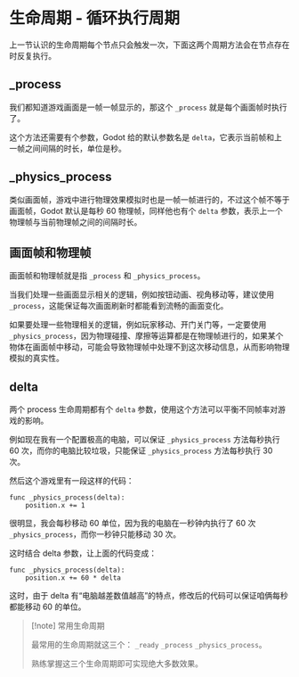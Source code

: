 # 生命周期 - 循环执行周期

上一节认识的生命周期每个节点只会触发一次，下面这两个周期方法会在节点存在时反复执行。

## _process

我们都知道游戏画面是一帧一帧显示的，那这个 `_process` 就是每个画面帧时执行了。

这个方法还需要有个参数，Godot 给的默认参数名是 `delta`，它表示当前帧和上一帧之间间隔的时长，单位是秒。

## _physics_process

类似画面帧，游戏中进行物理效果模拟时也是一帧一帧进行的，不过这个帧不等于画面帧，Godot 默认是每秒 60 物理帧，同样他也有个 `delta` 参数，表示上一个物理帧与当前物理帧之间的间隔时长。

## 画面帧和物理帧

画面帧和物理帧就是指 `_process` 和 `_physics_process`。

当我们处理一些画面显示相关的逻辑，例如按钮动画、视角移动等，建议使用 `_process`，这能保证每次画面刷新时都能看到流畅的画面变化。

如果要处理一些物理相关的逻辑，例如玩家移动、开门关门等，一定要使用 `_physics_process`，因为物理碰撞、摩擦等运算都是在物理帧进行的，如果某个物体在画面帧中移动，可能会导致物理帧中处理不到这次移动信息，从而影响物理模拟的真实性。

## delta 

两个 process 生命周期都有个 `delta` 参数，使用这个方法可以平衡不同帧率对游戏的影响。

例如现在我有一个配置极高的电脑，可以保证 `_physics_process` 方法每秒执行 60 次，而你的电脑比较垃圾，只能保证 `_physics_process` 方法每秒执行 30 次。

然后这个游戏里有一段这样的代码：

```gdscript
func _physics_process(delta):
    position.x += 1
```

很明显，我会每秒移动 60 单位，因为我的电脑在一秒钟内执行了 60 次 `_physics_process`，而你一秒钟只能移动 30 次。

这时结合 delta 参数，让上面的代码变成：

```gdscript
func _physics_process(delta):
    position.x += 60 * delta
```

这时，由于 delta 有“电脑越差数值越高”的特点，修改后的代码可以保证咱俩每秒都能移动 60 的单位。

> [!note] 常用生命周期
>
> 最常用的生命周期就这三个： `_ready` `_process` `_physics_process`。
>
> 熟练掌握这三个生命周期即可实现绝大多数效果。